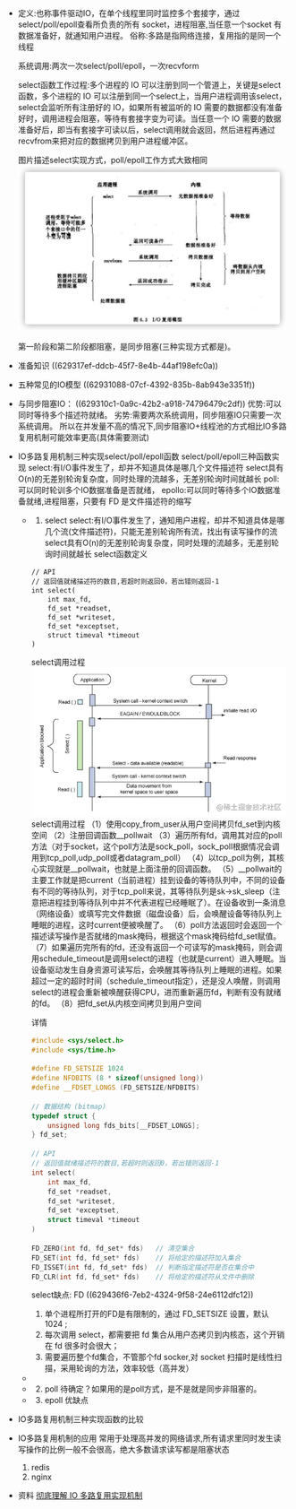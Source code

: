 - 定义:也称事件驱动IO，在单个线程里同时监控多个套接字，通过 select/poll/epoll查看所负责的所有 socket，进程阻塞,当任意一个socket 有数据准备好，就通知用户进程。
  俗称:多路是指网络连接，复用指的是同一个线程
  
  
  
  系统调用:两次一次select/poll/epoll，一次recvform
  
  select函数工作过程:多个进程的 IO 可以注册到同一个管道上，关键是select函数，多个进程的 IO 可以注册到同一个select上，当用户进程调用该select，select会监听所有注册好的 IO，如果所有被监听的 IO 需要的数据都没有准备好时，调用进程会阻塞，等待有套接字变为可读。当任意一个 IO 需要的数据准备好后，即当有套接字可读以后，select调用就会返回，然后进程再通过recvfrom来把对应的数据拷贝到用户进程缓冲区。
  
  图片描述select实现方式，poll/epoll工作方式大致相同
  ![select实现方式IO多路复用.png](../assets/image_1653824421764_0.png)
  
  第一阶段和第二阶段都阻塞，是同步阻塞(三种实现方式都是)。
- 准备知识
  ((629317ef-ddcb-45f7-8e4b-44af198efc0a))
- 五种常见的IO模型
  ((62931088-07cf-4392-835b-8ab943e3351f))
- 与同步阻塞IO：
  ((629310c1-0a9c-42b2-a918-74796479c2df)) 
  优势:可以同时等待多个描述符就绪。
  劣势:需要两次系统调用，同步阻塞IO只需要一次系统调用。
  所以在并发量不高的情况下,同步阻塞IO+线程池的方式相比IO多路复用机制可能效率更高(具体需要测试)
- IO多路复用机制三种实现select/poll/epoll函数
  select/poll/epoll三种函数实现
  select:有I/O事件发生了，却并不知道具体是哪几个文件描述符
  select具有O(n)的无差别轮询复杂度，同时处理的流越多，无差别轮询时间就越长
  poll:可以同时轮训多个IO数据准备是否就绪，
  epollo:可以同时等待多个IO数据准备就绪,进程阻塞，只要有
  FD 是文件描述符的缩写
	- 1. select 
	  select:有I/O事件发生了，通知用户进程，却并不知道具体是哪几个流(文件描述符)，只能无差别轮询所有流，找出有读写操作的流
	  select具有O(n)的无差别轮询复杂度，同时处理的流越多，无差别轮询时间就越长
	  select函数定义
	  ```
	  // API
	  // 返回值就绪描述符的数目,若超时则返回0，若出错则返回-1
	  int select(
	      int max_fd, 
	      fd_set *readset, 
	      fd_set *writeset, 
	      fd_set *exceptset, 
	      struct timeval *timeout
	  )                              
	  ```
	  select调用过程
	  ![image.png](../assets/image_1653882483619_0.png) 
	  select调用过程
	  （1）使用copy_from_user从用户空间拷贝fd_set到内核空间
	  （2）注册回调函数__pollwait
	  （3）遍历所有fd，调用其对应的poll方法（对于socket，这个poll方法是sock_poll，sock_poll根据情况会调用到tcp_poll,udp_poll或者datagram_poll）
	  （4）以tcp_poll为例，其核心实现就是__pollwait，也就是上面注册的回调函数。
	  （5）__pollwait的主要工作就是把current（当前进程）挂到设备的等待队列中，不同的设备有不同的等待队列，对于tcp_poll来说，其等待队列是sk->sk_sleep（注意把进程挂到等待队列中并不代表进程已经睡眠了）。在设备收到一条消息（网络设备）或填写完文件数据（磁盘设备）后，会唤醒设备等待队列上睡眠的进程，这时current便被唤醒了。
	  （6）poll方法返回时会返回一个描述读写操作是否就绪的mask掩码，根据这个mask掩码给fd_set赋值。
	  （7）如果遍历完所有的fd，还没有返回一个可读写的mask掩码，则会调用schedule_timeout是调用select的进程（也就是current）进入睡眠。当设备驱动发生自身资源可读写后，会唤醒其等待队列上睡眠的进程。如果超过一定的超时时间（schedule_timeout指定），还是没人唤醒，则调用select的进程会重新被唤醒获得CPU，进而重新遍历fd，判断有没有就绪的fd。
	  （8）把fd_set从内核空间拷贝到用户空间
	  
	  详情
	  ```cpp
	  #include <sys/select.h>
	  #include <sys/time.h>
	  
	  #define FD_SETSIZE 1024
	  #define NFDBITS (8 * sizeof(unsigned long))
	  #define __FDSET_LONGS (FD_SETSIZE/NFDBITS)
	  
	  // 数据结构 (bitmap)
	  typedef struct {
	      unsigned long fds_bits[__FDSET_LONGS];
	  } fd_set;
	  
	  // API
	  // 返回值就绪描述符的数目,若超时则返回0，若出错则返回-1
	  int select(
	      int max_fd, 
	      fd_set *readset, 
	      fd_set *writeset, 
	      fd_set *exceptset, 
	      struct timeval *timeout
	  )                              
	  
	  FD_ZERO(int fd, fd_set* fds)   // 清空集合
	  FD_SET(int fd, fd_set* fds)    // 将给定的描述符加入集合
	  FD_ISSET(int fd, fd_set* fds)  // 判断指定描述符是否在集合中 
	  FD_CLR(int fd, fd_set* fds)    // 将给定的描述符从文件中删除  
	  
	  ```
	  select缺点:
	  FD ((629436f6-7eb2-4324-9f58-24e6112dfc12))
	  1. 单个进程所打开的FD是有限制的，通过 FD_SETSIZE 设置，默认1024 ;
	  2. 每次调用 select，都需要把 fd 集合从用户态拷贝到内核态，这个开销在 fd 很多时会很大；
	  3. 需要遍历整个fd集合，不管那个fd socker,对 socket 扫描时是线性扫描，采用轮询的方法，效率较低（高并发）
	-
	- 2. poll
	  待确定？如果用的是poll方式，是不是就是同步非阻塞的。
	- 3. epoll
	  优缺点
- IO多路复用机制三种实现函数的比较
- IO多路复用机制的应用
  常用于处理高并发的网络请求,所有请求里同时发生读写操作的比例一般不会很高，绝大多数请求读写都是阻塞状态
  1. redis
  2. nginx
- 资料
  [彻底理解 IO 多路复用实现机制](https://juejin.cn/post/6882984260672847879)